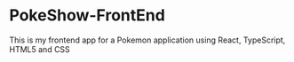 # PokeShow-FrontEnd
This is my frontend app for a Pokemon application using React, TypeScript, HTML5 and CSS

